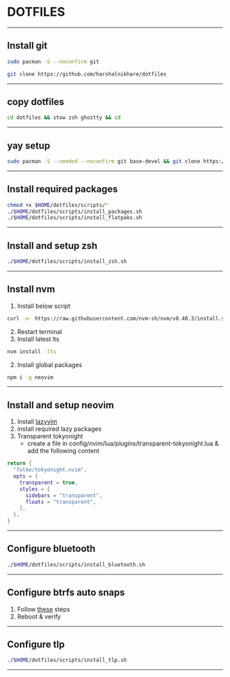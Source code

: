 # DOTFILES

---

## Install git

```bash
sudo pacman -S --noconfirm git
```

```bash
git clone https://github.com/harshalnikhare/dotfiles
```

---

## copy dotfiles

```bash
cd dotfiles && stow zsh ghostty && cd
```

---

## yay setup

```bash
sudo pacman -S --needed --noconfirm git base-devel && git clone https://aur.archlinux.org/yay.git && cd yay && makepkg -si && cd
```

---

## Install required packages

```bash
chmod +x $HOME/dotfiles/scripts/*
./$HOME/dotfiles/scripts/install_packages.sh
./$HOME/dotfiles/scripts/install_flatpaks.sh
```

---

## Install and setup zsh

```bash
./$HOME/dotfiles/scripts/install_zsh.sh
```

---

## Install nvm

1. Install below script

```bash
curl -o- https://raw.githubusercontent.com/nvm-sh/nvm/v0.40.3/install.sh | bash
```

2. Restart terminal
3. Install latest lts

```bash
nvm install -lts
```

2. Install global packages

```bash
npm i -g neovim
```

---

## Install and setup neovim

1. Install [lazyvim](https://www.lazyvim.org/installation)
2. install required lazy packages
3. Transparent tokyonight
   - create a file in config/nvim/lua/plugins/transparent-tokyonight.lua & add the following content

```lua
return {
  "folke/tokyonight.nvim",
  opts = {
    transparent = true,
    styles = {
      sidebars = "transparent",
      floats = "transparent",
    },
  },
}
```

---

## Configure bluetooth

```bash
./$HOME/dotfiles/scripts/install_bluetooth.sh
```

---

## Configure btrfs auto snaps

1. Follow [these](https://discovery.endeavouros.com/encrypted-installation/btrfs-with-timeshift-snapshots-on-the-grub-menu/2022/02/) steps
2. Reboot & verify

---

## Configure tlp

```bash
./$HOME/dotfiles/scripts/install_tlp.sh
```

---
